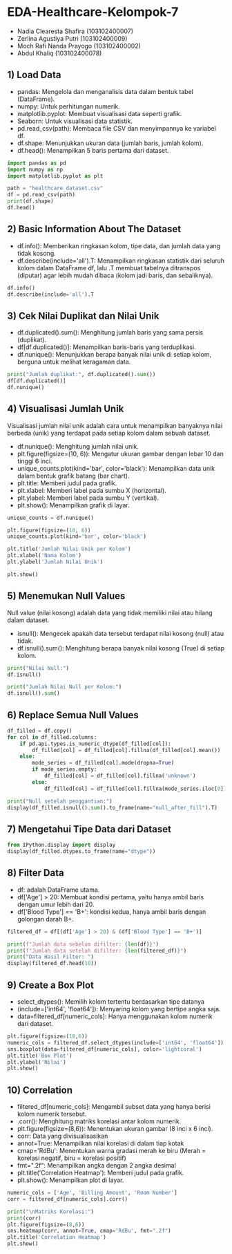 # EDA-Healthcare-Kelompok-7

- Nadia Clearesta Shafira (103102400007)
- Zerlina Agustiya Putri (103102400009)
- Moch Rafi Nanda Prayogo (103102400002)
- Abdul Khaliq (103102400078)

## 1) Load Data
- pandas: Mengelola dan menganalisis data dalam bentuk tabel (DataFrame).
- numpy: Untuk perhitungan numerik.
- matplotlib.pyplot: Membuat visualisasi data seperti grafik.
- Seaborn: Untuk visualisasi data statistik.
- pd.read_csv(path): Membaca file CSV dan menyimpannya ke variabel df.
- df.shape: Menunjukkan ukuran data (jumlah baris, jumlah kolom).
- df.head(): Menampilkan 5 baris pertama dari dataset.

```python
import pandas as pd
import numpy as np
import matplotlib.pyplot as plt

path = "healthcare_dataset.csv"
df = pd.read_csv(path)
print(df.shape)
df.head()
```

## 2) Basic Information About The Dataset
- df.info(): Memberikan ringkasan kolom, tipe data, dan jumlah data yang tidak kosong.
- df.describe(include='all').T: Menampilkan ringkasan statistik dari seluruh kolom dalam DataFrame df, lalu .T membuat tabelnya ditranspos (diputar) agar lebih mudah dibaca (kolom jadi baris, dan sebaliknya).

```python
df.info()
df.describe(include='all').T
```

## 3) Cek Nilai Duplikat dan Nilai Unik
- df.duplicated().sum(): Menghitung jumlah baris yang sama persis (duplikat).
- df[df.duplicated()]: Menampilkan baris-baris yang terduplikasi.
- df.nunique(): Menunjukkan berapa banyak nilai unik di setiap kolom, berguna untuk melihat keragaman data.

```python
print("Jumlah duplikat:", df.duplicated().sum())
df[df.duplicated()]
df.nunique()
```

## 4) Visualisasi Jumlah Unik
Visualisasi jumlah nilai unik adalah cara untuk menampilkan banyaknya nilai berbeda (unik) yang terdapat pada setiap kolom dalam sebuah dataset.
- df.nunique(): Menghitung jumlah nilai unik.
- plt.figure(figsize=(10, 6)): Mengatur ukuran gambar dengan lebar 10 dan tinggi 6 inci.
- unique_counts.plot(kind='bar', color='black'): Menampilkan data unik dalam bentuk grafik batang (bar chart).
- plt.title: Memberi judul pada grafik.
- plt.xlabel: Memberi label pada sumbu X (horizontal).
- plt.ylabel: Memberi label pada sumbu Y (vertikal).
- plt.show(): Menampilkan grafik di layar.

```python
unique_counts = df.nunique()

plt.figure(figsize=(10, 6))
unique_counts.plot(kind='bar', color='black')

plt.title('Jumlah Nilai Unik per Kolom')
plt.xlabel('Nama Kolom')
plt.ylabel('Jumlah Nilai Unik')

plt.show()
```

## 5) Menemukan Null Values
Null value (nilai kosong) adalah data yang tidak memiliki nilai atau hilang dalam dataset.
- isnull(): Mengecek apakah data tersebut terdapat nilai kosong (null) atau tidak.
- df.isnull().sum(): Menghitung berapa banyak nilai kosong (True) di setiap kolom.

```python
print("Nilai Null:")
df.isnull()

print("Jumlah Nilai Null per Kolom:")
df.isnull().sum()
```

## 6) Replace Semua Null Values


```python
df_filled = df.copy()
for col in df_filled.columns:
    if pd.api.types.is_numeric_dtype(df_filled[col]):
        df_filled[col] = df_filled[col].fillna(df_filled[col].mean())
    else:
        mode_series = df_filled[col].mode(dropna=True)
        if mode_series.empty:
            df_filled[col] = df_filled[col].fillna('unknown')
        else:
            df_filled[col] = df_filled[col].fillna(mode_series.iloc[0])

print("Null setelah penggantian:")
display(df_filled.isnull().sum().to_frame(name="null_after_fill").T)
```

## 7) Mengetahui Tipe Data dari Dataset


```python
from IPython.display import display
display(df_filled.dtypes.to_frame(name="dtype"))
```

## 8) Filter Data
- df: adalah DataFrame utama.
- df['Age'] > 20: Membuat kondisi pertama, yaitu hanya ambil baris dengan umur lebih dari 20.
- df['Blood Type'] == 'B+': kondisi kedua, hanya ambil baris dengan golongan darah B+.

```python
filtered_df = df[(df['Age'] > 20) & (df['Blood Type'] == 'B+')]

print(f"Jumlah data sebelum difilter: {len(df)}")
print(f"Jumlah data setelah difilter: {len(filtered_df)}")
print("Data Hasil Filter: ")
display(filtered_df.head(10))
```

## 9) Create a Box Plot
- select_dtypes():  Memilih kolom tertentu berdasarkan tipe datanya
- (include=['int64', 'float64']): Menyaring kolom yang bertipe angka saja.
- data=filtered_df[numeric_cols]: Hanya menggunakan kolom numerik dari dataset.

```python
plt.figure(figsize=(10,6))
numeric_cols = filtered_df.select_dtypes(include=['int64', 'float64']).columns
sns.boxplot(data=filtered_df[numeric_cols], color='lightcoral')
plt.title('Box Plot')
plt.ylabel('Nilai')
plt.show()
```

## 10) Correlation
- filtered_df[numeric_cols]: Mengambil subset data yang hanya berisi kolom numerik tersebut.
- .corr(): Menghitung matriks korelasi antar kolom numerik.
- plt.figure(figsize=(8,6)): Menentukan ukuran gambar (8 inci x 6 inci).
- corr: Data yang divisualisasikan
- annot=True: Menampilkan nilai korelasi di dalam tiap kotak
- cmap='RdBu': Menentukan warna gradasi merah ke biru (Merah = korelasi negatif, biru = korelasi positif)
- fmt=".2f": Menampilkan angka dengan 2 angka desimal
- plt.title('Correlation Heatmap'): Memberi judul pada grafik.
- plt.show(): Menampilkan plot di layar.

```python
numeric_cols = ['Age', 'Billing Amount', 'Room Number']
corr = filtered_df[numeric_cols].corr()

print("\nMatriks Korelasi:")
print(corr)
plt.figure(figsize=(8,6))
sns.heatmap(corr, annot=True, cmap='RdBu', fmt=".2f")
plt.title('Correlation Heatmap')
plt.show()
```
